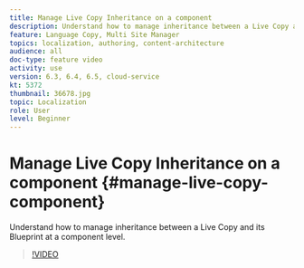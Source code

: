 ```yaml
---
title: Manage Live Copy Inheritance on a component
description: Understand how to manage inheritance between a Live Copy and its Blueprint at a component level
feature: Language Copy, Multi Site Manager
topics: localization, authoring, content-architecture
audience: all
doc-type: feature video
activity: use
version: 6.3, 6.4, 6.5, cloud-service
kt: 5372
thumbnail: 36678.jpg
topic: Localization
role: User
level: Beginner
---
```


# Manage Live Copy Inheritance on a component {#manage-live-copy-component}

Understand how to manage inheritance between a Live Copy and its Blueprint at a component level.

>[!VIDEO](https://video.tv.adobe.com/v/36678?quality=12&learn=on)
